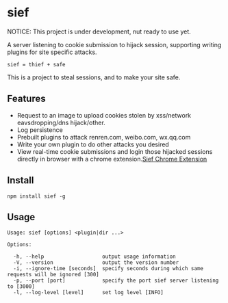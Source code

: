 sief
=============

NOTICE: This project is under development, nut ready to use yet.

A server listening to cookie submission to hijack session, supporting writing plugins for site specific attacks.

    sief = thief + safe

This is a project to steal sessions, and to make your site safe.

## Features

* Request to an image to upload cookies stolen by xss/network eavsdropping/dns hijack/other.
* Log persistence
* Prebuilt plugins to attack renren.com, weibo.com, wx.qq.com
* Write your own plugin to do other attacks you desired
* View real-time cookie submissions and login those hijacked sessions directly in browser with a chrome extension.[Sief Chrome Extension](https://github.com/shaoshuai0102/sief-chrome-extension)

## Install

    npm install sief -g

## Usage

    Usage: sief [options] <plugin|dir ...>

    Options:

      -h, --help                   output usage information
      -V, --version                output the version number
      -i, --ignore-time [seconds]  specify seconds during which same requests will be ignored [300]
      -p, --port [port]            specify the port sief server listening to [3000]
      -l, --log-level [level]      set log level [INFO]



